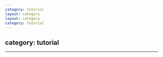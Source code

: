 ```yaml
---
category: tutorial
layout: category
layout: category
category: tutorial
---
```

category: tutorial
---
---
